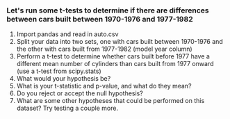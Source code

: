 ### Let's run some t-tests to determine if there are differences between cars built between 1970-1976 and 1977-1982

1. Import pandas and read in auto.csv
2. Split your data into two sets, one with cars built between 1970-1976 and the other with cars built from 1977-1982 (model year column)
3. Perform a t-test to determine whether cars built before 1977 have a different mean number of cylinders than cars built from 1977 onward (use a t-test from scipy.stats)
4. What would your hypothesis be?
5. What is your t-statistic and p-value, and what do they mean?
6. Do you reject or accept the null hypothesis?
7. What are some other hypotheses that could be performed on this dataset? Try testing a couple more.